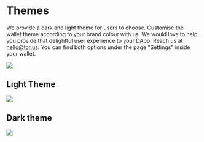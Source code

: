 # Themes

We provide a dark and light theme for users to choose. Customise the wallet theme according to your brand colour with us. We would love to help you provide that delightful user experience to your DApp. Reach us at hello@tor.us. You can find both options under the page "Settings" inside your wallet.

![](../../.gitbook/assets/display-theme.png)

## Light Theme

![](../../.gitbook/assets/light.png)

## Dark theme

![](../../.gitbook/assets/dark.png)

